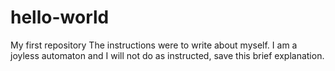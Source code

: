 # hello-world
My first repository
The instructions were to write about myself.  I am a joyless automaton and I will not do as instructed, save this brief explanation.
